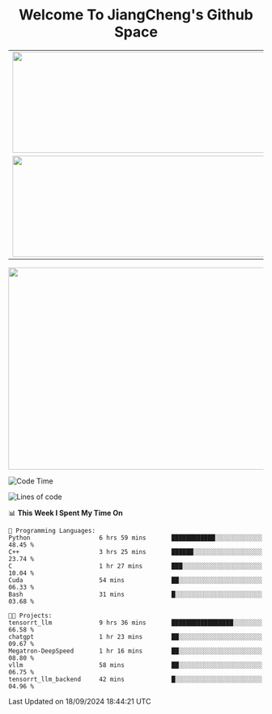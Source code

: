 <h1 align="center">Welcome To JiangCheng's Github Space</h1>

<table align="center" frame="void" rules="none" >
  <tr>
    <td>
      <div align="center"> <img height="200px" width="500px"  src="https://github-readme-stats.vercel.app/api?username=thisjiang&hide_title=true&hide_border=true&layout=compact&show_icons=trueline_height=21&text_color=000&icon_color=000&bg_color=0,ea6161,ffc64d,fffc4d,52fa5a&theme=graywhite" /> </div>
    </td>
    <td>
      <div align="center"> <img height="200px" width="500px" src="https://github-readme-stats.vercel.app/api/top-langs/?username=thisjiang&hide_title=true&hide_border=true&layout=compact&langs_count=6&text_color=000&icon_color=fff&bg_color=0,52fa5a,4dfcff,c64dff&theme=graywhite" /> </div>
    </td>
  </tr>
  <tr>
    <td>
      <div align="center"> <img height="200px" width="500px" src="https://github-readme-streak-stats.herokuapp.com/?user=thisjiang&hide_title=true&hide_border=true&layout=compact&langs_count=6" /> </div>
    </td>
    <td>
      <div align="center"> 
      <a href="https://github.com/" target="_blank"><img style="margin: 10px" src="https://profilinator.rishav.dev/skills-assets/git-scm-icon.svg" alt="Git" height="50" /></a>  
      <a href="https://www.linux.org/" target="_blank"><img style="margin: 10px" src="https://profilinator.rishav.dev/skills-assets/linux-original.svg" alt="Linux" height="50" /></a>  
      <a href="https://www.gnu.org/software/bash/" target="_blank"><img style="margin: 10px" src="https://profilinator.rishav.dev/skills-assets/gnu_bash-icon.svg" alt="Bash" height="50" /></a>  
      </div>
    </td>
  </tr>
</table>

<div align="center"> <img height="400px" width="1000px" src="https://github-readme-activity-graph.cyclic.app/graph?username=thisjiang&theme=react&hide_title=true&hide_border=true&layout=compact&langs_count=6" /> </div></td>

<!--START_SECTION:waka-->
![Code Time](http://img.shields.io/badge/Code%20Time-1%2C745%20hrs%206%20mins-blue)

![Lines of code](https://img.shields.io/badge/From%20Hello%20World%20I%27ve%20Written-218.2%20thousand%20lines%20of%20code-blue)

📊 **This Week I Spent My Time On** 

```text
💬 Programming Languages: 
Python                   6 hrs 59 mins       ████████████░░░░░░░░░░░░░   48.45 % 
C++                      3 hrs 25 mins       ██████░░░░░░░░░░░░░░░░░░░   23.74 % 
C                        1 hr 27 mins        ███░░░░░░░░░░░░░░░░░░░░░░   10.04 % 
Cuda                     54 mins             ██░░░░░░░░░░░░░░░░░░░░░░░   06.33 % 
Bash                     31 mins             █░░░░░░░░░░░░░░░░░░░░░░░░   03.68 % 

🐱‍💻 Projects: 
tensorrt_llm             9 hrs 36 mins       █████████████████░░░░░░░░   66.58 % 
chatgpt                  1 hr 23 mins        ██░░░░░░░░░░░░░░░░░░░░░░░   09.67 % 
Megatron-DeepSpeed       1 hr 16 mins        ██░░░░░░░░░░░░░░░░░░░░░░░   08.80 % 
vllm                     58 mins             ██░░░░░░░░░░░░░░░░░░░░░░░   06.75 % 
tensorrt_llm_backend     42 mins             █░░░░░░░░░░░░░░░░░░░░░░░░   04.96 % 
```


 Last Updated on 18/09/2024 18:44:21 UTC
<!--END_SECTION:waka-->
